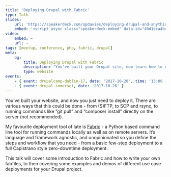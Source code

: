 ```yaml
---
title: 'Deploying Drupal with Fabric'
type: Talk
slides:
    url: 'https://speakerdeck.com/opdavies/deploying-drupal-and-anything-else-with-fabric'
    embed: '<script async class="speakerdeck-embed" data-id="40d1eca4bd484afc86295924fff5dd41" data-ratio="1.77777777777778" src="//speakerdeck.com/assets/embed.js"></script>'
video:
    embed: ~
    url: ~
tags: [meetup, conference, php, fabric, drupal]
meta:
    og:
        title: Deploying Drupal with Fabric
        description: "You've built your Drupal site, now learn how to deploy it with Fabric."
        type: website
events:
    - { event: drupalcamp-dublin-17, date: '2017-10-20', time: '15:00 - 15:40' }
    - { event: drupal-somerset, date: '2017-10-26' }
---
```

You’ve built your website, and now you just need to deploy it. There are various ways that this could be done - from (S)FTP, to SCP and rsync, to running commands like “git pull” and “composer install” directly on the server (not recommended).

My favourite deployment tool of late is [Fabric][1] - a Python based command line tool for running commands locally as well as on remote servers. It’s language and framework agnostic, and unopinionated so you define the steps and workflow that you need - from a basic few-step deployment to a full Capistrano style zero-downtime deployment.

This talk will cover some introduction to Fabric and how to write your own fabfiles, to then covering some examples and demos of different use case deployments for your Drupal project.

[1]: http://www.fabfile.org
